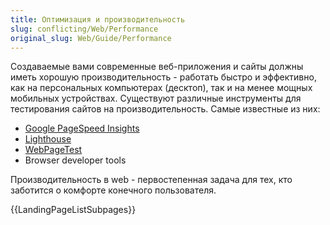```yaml
---
title: Оптимизация и производительность
slug: conflicting/Web/Performance
original_slug: Web/Guide/Performance
---
```


Создаваемые вами современные веб-приложения и сайты должны иметь хорошую производительность - работать быстро и эффективно, как на персональных компьютерах (десктоп), так и на менее мощных мобильных устройствах. Существуют различные инструменты для тестирования сайтов на производительность. Самые известные из них:

- [Google PageSpeed Insights](https://developers.google.com/speed/pagespeed/insights/)
- [Lighthouse](https://developers.google.com/web/tools/lighthouse/)
- [WebPageTest](https://www.webpagetest.org/)
- Browser developer tools

Производительность в web - первостепенная задача для тех, кто заботится о комфорте конечного пользователя.

{{LandingPageListSubpages}}
